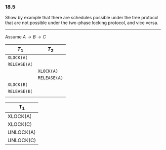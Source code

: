 ### 18.5

Show by example that there are schedules possible under the tree protocol that are not possible under the two-phase locking protocol, and vice versa.

---

Assume $A \rightarrow B \rightarrow C$

| $T_1$            | $T_2$            |
|------------------|------------------|
| ```XLOCK(A)```   |                  |
| ```RELEASE(A)``` |                  |
|                  | ```XLOCK(A)```   |
|                  | ```RELEASE(A)``` |
| ```XLOCK(B)```   |                  |
| ```RELEASE(B)``` |                  |
|                  |                  |

| $T_1$     |
|-----------|
| XLOCK(A)  |
| XLOCK(C)  |
| UNLOCK(A) |
| UNLOCK(C) |
